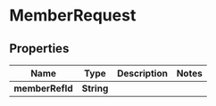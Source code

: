 

# MemberRequest



## Properties

| Name | Type | Description | Notes |
|------------ | ------------- | ------------- | -------------|
|**memberRefId** | **String** |  |  |



